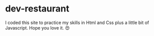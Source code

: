 # dev-restaurant
 I coded this site to practice my skills in Html and Css plus a little bit of Javascript. Hope you love it. 😍
